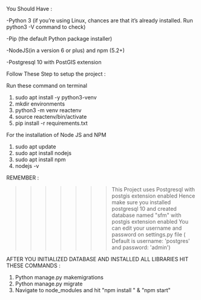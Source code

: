 You Should Have :

-Python 3 (if you’re using Linux, chances are that it’s already installed. Run python3 -V command to check)

-Pip (the default Python package installer)

-NodeJS(in a version 6 or plus) and npm (5.2+)

-Postgresql 10  with PostGIS extension

Follow These Step to setup the project : 



Run these command on terminal 
 1. sudo apt install -y python3-venv
 2. mkdir environments
 3. python3 -m venv reactenv
 4. source reactenv/bin/activate
 5. pip install -r requirements.txt

 For the installation of Node JS and NPM
  1. sudo apt update
  2. sudo apt install nodejs
  3. sudo apt install npm
  4. nodejs -v
 
 REMEMBER : 
 >>>>>>>This Project uses Postgresql with postgis extension enabled
 >>>>>>>Hence make sure you installed postgresql 10 and created database named "sfm" with postgis extension enabled 
 >>>>>>> You can edit your username and password on settings.py file ( Default is username: 'postgres' and password: 'admin')


AFTER YOU INITIALIZED DATABASE AND INSTALLED ALL LIBRARIES HIT THESE COMMANDS : 
1. Python manage.py makemigrations
2. Python manage.py migrate
3. Navigate to node_modules and hit "npm install " & "npm start"
